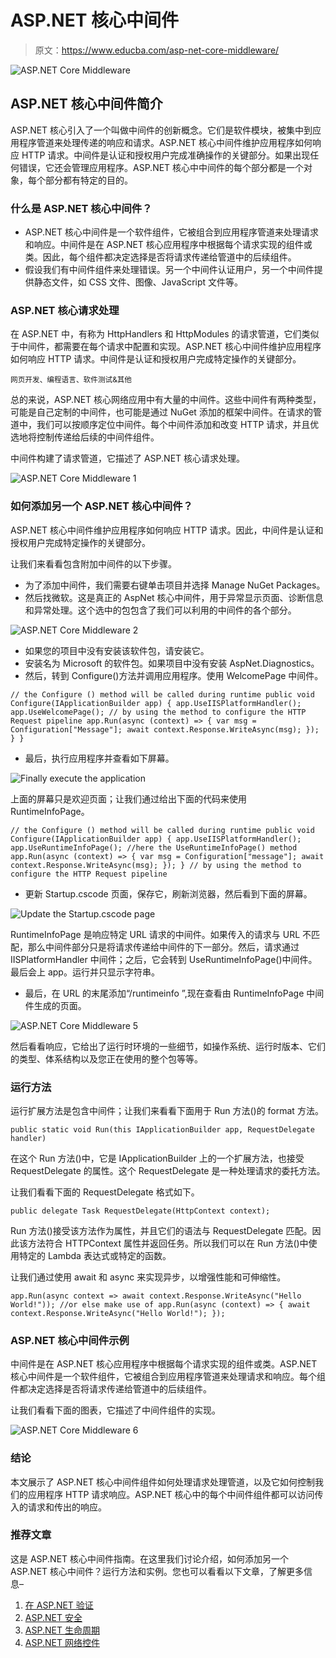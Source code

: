 # ASP.NET 核心中间件

> 原文：<https://www.educba.com/asp-net-core-middleware/>

![ASP.NET Core Middleware](img/156c74056067f280e3e627e85a3f0848.png)



## ASP.NET 核心中间件简介

ASP.NET 核心引入了一个叫做中间件的创新概念。它们是软件模块，被集中到应用程序管道来处理传递的响应和请求。ASP.NET 核心中间件维护应用程序如何响应 HTTP 请求。中间件是认证和授权用户完成准确操作的关键部分。如果出现任何错误，它还会管理应用程序。ASP.NET 核心中中间件的每个部分都是一个对象，每个部分都有特定的目的。

### 什么是 ASP.NET 核心中间件？

*   ASP.NET 核心中间件是一个软件组件，它被组合到应用程序管道来处理请求和响应。中间件是在 ASP.NET 核心应用程序中根据每个请求实现的组件或类。因此，每个组件都决定选择是否将请求传递给管道中的后续组件。
*   假设我们有中间件组件来处理错误。另一个中间件认证用户，另一个中间件提供静态文件，如 CSS 文件、图像、JavaScript 文件等。

### ASP.NET 核心请求处理

在 ASP.NET 中，有称为 HttpHandlers 和 HttpModules 的请求管道，它们类似于中间件，都需要在每个请求中配置和实现。ASP.NET 核心中间件维护应用程序如何响应 HTTP 请求。中间件是认证和授权用户完成特定操作的关键部分。

<small>网页开发、编程语言、软件测试&其他</small>

总的来说，ASP.NET 核心网络应用中有大量的中间件。这些中间件有两种类型，可能是自己定制的中间件，也可能是通过 NuGet 添加的框架中间件。在请求的管道中，我们可以按顺序定位中间件。每个中间件添加和改变 HTTP 请求，并且优选地将控制传递给后续的中间件组件。

中间件构建了请求管道，它描述了 ASP.NET 核心请求处理。

![ASP.NET Core Middleware 1](img/58eee670b9419d9d8286fa156158188a.png)



### 如何添加另一个 ASP.NET 核心中间件？

ASP.NET 核心中间件维护应用程序如何响应 HTTP 请求。因此，中间件是认证和授权用户完成特定操作的关键部分。

让我们来看看包含附加中间件的以下步骤。

*   为了添加中间件，我们需要右键单击项目并选择 Manage NuGet Packages。
*   然后找微软。这是真正的 AspNet 核心中间件，用于异常显示页面、诊断信息和异常处理。这个选中的包包含了我们可以利用的中间件的各个部分。

![ASP.NET Core Middleware 2](img/e188f0bd74943d6b07fceff9700e4dcd.png)



*   如果您的项目中没有安装该软件包，请安装它。
*   安装名为 Microsoft 的软件包。如果项目中没有安装 AspNet.Diagnostics。
*   然后，转到 Configure()方法并调用应用程序。使用 WelcomePage 中间件。

`// the Configure () method will be called during runtime
public void Configure(IApplicationBuilder app)
{
app.UseIISPlatformHandler();
app.UseWelcomePage();
// by using the method to configure the HTTP Request pipeline
app.Run(async (context) =>
{
var msg = Configuration["Message"];
await context.Response.WriteAsync(msg);
});
}
}`

*   最后，执行应用程序并查看如下屏幕。

![Finally execute the application](img/87760e9d9a4f9391036c50f577669823.png)



上面的屏幕只是欢迎页面；让我们通过给出下面的代码来使用 RuntimeInfoPage。

`// the Configure () method will be called during runtime
public void Configure(IApplicationBuilder app)
{
app.UseIISPlatformHandler();
app.UseRuntimeInfoPage(); //here the UseRuntimeInfoPage() method
app.Run(async (context) =>
{
var msg = Configuration["message"];
await context.Response.WriteAsync(msg);
});
} // by using the method to configure the HTTP Request pipeline`

*   更新 Startup.cscode 页面，保存它，刷新浏览器，然后看到下面的屏幕。

![Update the Startup.cscode page](img/c69a460692804cd12938dfe8066f44b3.png)



RuntimeInfoPage 是响应特定 URL 请求的中间件。如果传入的请求与 URL 不匹配，那么中间件部分只是将请求传递给中间件的下一部分。然后，请求通过 IISPlatformHandler 中间件；之后，它会转到 UseRuntimeInfoPage()中间件。最后会上 app。运行并只显示字符串。

*   最后，在 URL 的末尾添加“/runtimeinfo ”,现在查看由 RuntimeInfoPage 中间件生成的页面。

![ASP.NET Core Middleware 5](img/dfbc31dfa2b1739cc095f1d20879a1b5.png)



然后看看响应，它给出了运行时环境的一些细节，如操作系统、运行时版本、它们的类型、体系结构以及您正在使用的整个包等等。

### 运行方法

运行扩展方法是包含中间件；让我们来看看下面用于 Run 方法()的 format 方法。

`public static void Run(this IApplicationBuilder app, RequestDelegate handler)`

在这个 Run 方法()中，它是 IApplicationBuilder 上的一个扩展方法，也接受 RequestDelegate 的属性。这个 RequestDelegate 是一种处理请求的委托方法。

让我们看看下面的 RequestDelegate 格式如下。

`public delegate Task RequestDelegate(HttpContext context);`

Run 方法()接受该方法作为属性，并且它们的语法与 RequestDelegate 匹配。因此该方法符合 HTTPContext 属性并返回任务。所以我们可以在 Run 方法()中使用特定的 Lambda 表达式或特定的函数。

让我们通过使用 await 和 async 来实现异步，以增强性能和可伸缩性。

`app.Run(async context => await context.Response.WriteAsync("Hello World!"));
//or else make use of
app.Run(async (context) =>
{
await context.Response.WriteAsync("Hello World!");
});`

### ASP.NET 核心中间件示例

中间件是在 ASP.NET 核心应用程序中根据每个请求实现的组件或类。ASP.NET 核心中间件是一个软件组件，它被组合到应用程序管道来处理请求和响应。每个组件都决定选择是否将请求传递给管道中的后续组件。

让我们看看下面的图表，它描述了中间件组件的实现。

![ASP.NET Core Middleware 6](img/f4db06b4a9cc191cdcfad5f5af761ebb.png)



### 结论

本文展示了 ASP.NET 核心中间件组件如何处理请求处理管道，以及它如何控制我们的应用程序 HTTP 请求响应。ASP.NET 核心中的每个中间件组件都可以访问传入的请求和传出的响应。

### 推荐文章

这是 ASP.NET 核心中间件指南。在这里我们讨论介绍，如何添加另一个 ASP.NET 核心中间件？运行方法和实例。您也可以看看以下文章，了解更多信息–

1.  [在 ASP.NET 验证](https://www.educba.com/validation-in-asp-net/)
2.  [ASP.NET 安全](https://www.educba.com/asp-dot-net-security/)
3.  [ASP.NET 生命周期](https://www.educba.com/asp-dot-net-life-cycle/)
4.  [ASP.NET 网络控件](https://www.educba.com/asp-net-web-controls/)